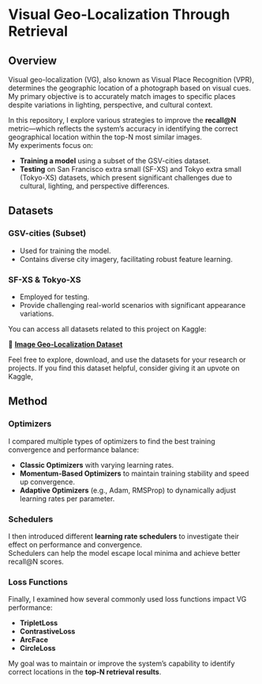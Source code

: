 # Visual Geo-Localization Through Retrieval

## Overview

Visual geo-localization (VG), also known as Visual Place Recognition (VPR), determines the geographic location of a photograph based on visual cues.  
My primary objective is to accurately match images to specific places despite variations in lighting, perspective, and cultural context.

In this repository, I explore various strategies to improve the **recall@N** metric—which reflects the system’s accuracy in identifying the correct geographical location within the top-N most similar images.  
My experiments focus on:

- **Training a model** using a subset of the GSV-cities dataset.
- **Testing** on San Francisco extra small (SF-XS) and Tokyo extra small (Tokyo-XS) datasets, which present significant challenges due to cultural, lighting, and perspective differences.


## Datasets

### GSV-cities (Subset)
- Used for training the model.
- Contains diverse city imagery, facilitating robust feature learning.

### SF-XS & Tokyo-XS
- Employed for testing.
- Provide challenging real-world scenarios with significant appearance variations.

You can access all datasets related to this project on Kaggle:

📂 **[Image Geo-Localization Dataset](https://www.kaggle.com/datasets/hamidrezasj/image-geo-localization-dataset)**

Feel free to explore, download, and use the datasets for your research or projects. If you find this dataset helpful, consider giving it an upvote on Kaggle,

## Method

### Optimizers

I compared multiple types of optimizers to find the best training convergence and performance balance:

- **Classic Optimizers** with varying learning rates.
- **Momentum-Based Optimizers** to maintain training stability and speed up convergence.
- **Adaptive Optimizers** (e.g., Adam, RMSProp) to dynamically adjust learning rates per parameter.

### Schedulers

I then introduced different **learning rate schedulers** to investigate their effect on performance and convergence.  
Schedulers can help the model escape local minima and achieve better recall@N scores.

### Loss Functions

Finally, I examined how several commonly used loss functions impact VG performance:

- **TripletLoss**  
- **ContrastiveLoss**  
- **ArcFace**  
- **CircleLoss**  

My goal was to maintain or improve the system’s capability to identify correct locations in the **top-N retrieval results**.
